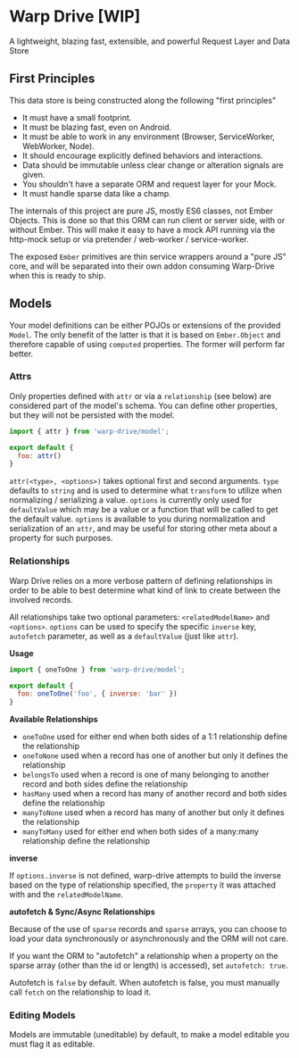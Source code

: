 # Warp Drive [WIP]

A lightweight, blazing fast, extensible, and powerful Request Layer and Data Store

## First Principles

This data store is being constructed along the following "first principles"

- It must have a small footprint.
- It must be blazing fast, even on Android.
- It must be able to work in any environment (Browser, ServiceWorker, WebWorker, Node).
- It should encourage explicitly defined behaviors and interactions.
- Data should be immutable unless clear change or alteration signals are given.
- You shouldn't have a separate ORM and request layer for your Mock.
- It must handle sparse data like a champ.

The internals of this project are pure JS, mostly ES6 classes, not Ember
Objects.  This is done so that this ORM can run client or server side,
with or without Ember.  This will make it easy to have a mock API running
via the http-mock setup or via pretender / web-worker / service-worker.

The exposed `Ember` primitives are thin service wrappers around a "pure JS"
core, and will be separated into their own addon consuming Warp-Drive when
this is ready to ship.

## Models

Your model definitions can be either POJOs or extensions of the provided `Model`.
The only benefit of the latter is that it is based on `Ember.Object` and
therefore capable of using `computed` properties.  The former will perform
far better.

### Attrs

Only properties defined with `attr` or via a `relationship` (see below)
are considered part of the model's schema.  You can define other properties,
but they will not be persisted with the model.

```js
import { attr } from 'warp-drive/model';

export default {
  foo: attr()
}
```

`attr(<type>, <options>)` takes optional first and second arguments.
`type` defaults to `string` and is used to determine what `transform` to
utilize when normalizing / serializing a value. `options` is currently
only used for `defaultValue` which may be a value or a function that will
be called to get the default value.  `options` is available to you during
normalization and serialization of an `attr`, and may be useful for storing
other meta about a property for such purposes.

### Relationships

Warp Drive relies on a more verbose pattern of defining relationships in
order to be able to best determine what kind of link to create between
the involved records.

All relationships take two optional parameters: `<relatedModelName>` and
`<options>`.  `options` can be used to specify the specific `inverse` key,
`autofetch` parameter, as well as a `defaultValue` (just like `attr`).

**Usage**

```js
import { oneToOne } from 'warp-drive/model';

export default {
  foo: oneToOne('foo', { inverse: 'bar' })
}
```

**Available Relationships**

- `oneToOne`    used for either end when both sides of a 1:1 relationship define the relationship
- `oneToNone`   used when a record has one of another but only it defines the relationship
- `belongsTo`   used when a record is one of many belonging to another record and both sides define the relationship
- `hasMany`   used when a record has many of another record and both sides define the relationship
- `manyToNone`  used when a record has many of another but only it defines the relationship
- `manyToMany`  used for either end when both sides of a many:many relationship define the relationship

**inverse**

If `options.inverse` is not defined, warp-drive attempts to build the inverse
based on the type of relationship specified, the `property` it was attached with
 and the `relatedModelName`.

**autofetch & Sync/Async Relationships**

Because of the use of `sparse` records and `sparse` arrays, you can choose
to load your data synchronously or asynchronously and the ORM will not care.

If you want the ORM to "autofetch" a relationship when a property on the
sparse array (other than the id or length) is accessed), set `autofetch: true`.

Autofetch is `false` by default.  When autofetch is false, you must manually
call `fetch` on the relationship to load it.

### Editing Models

Models are immutable (uneditable) by default, to make a model editable
you must flag it as editable.

